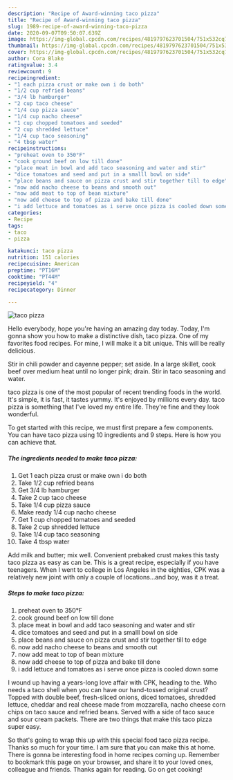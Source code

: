 ```yaml
---
description: "Recipe of Award-winning taco pizza"
title: "Recipe of Award-winning taco pizza"
slug: 1989-recipe-of-award-winning-taco-pizza
date: 2020-09-07T09:50:07.639Z
image: https://img-global.cpcdn.com/recipes/4819797623701504/751x532cq70/taco-pizza-recipe-main-photo.jpg
thumbnail: https://img-global.cpcdn.com/recipes/4819797623701504/751x532cq70/taco-pizza-recipe-main-photo.jpg
cover: https://img-global.cpcdn.com/recipes/4819797623701504/751x532cq70/taco-pizza-recipe-main-photo.jpg
author: Cora Blake
ratingvalue: 3.4
reviewcount: 9
recipeingredient:
- "1 each pizza crust or make own i do both"
- "1/2 cup refried beans"
- "3/4 lb hamburger"
- "2 cup taco cheese"
- "1/4 cup pizza sauce"
- "1/4 cup nacho cheese"
- "1 cup chopped tomatoes and seeded"
- "2 cup shredded lettuce"
- "1/4 cup taco seasoning"
- "4 tbsp water"
recipeinstructions:
- "preheat oven to 350°F"
- "cook ground beef on low till done"
- "place meat in bowl and add taco seasoning and water and stir"
- "dice tomatoes and seed and put in a smalll bowl on side"
- "place beans and sauce on pizza crust and stir together till to edge"
- "now add nacho cheese to beans and smooth out"
- "now add meat to top of bean mixture"
- "now add cheese to top of pizza and bake till done"
- "i add lettuce and tomatoes as i serve once pizza is cooled down some"
categories:
- Recipe
tags:
- taco
- pizza

katakunci: taco pizza 
nutrition: 151 calories
recipecuisine: American
preptime: "PT16M"
cooktime: "PT44M"
recipeyield: "4"
recipecategory: Dinner

---
```



![taco pizza](https://img-global.cpcdn.com/recipes/4819797623701504/751x532cq70/taco-pizza-recipe-main-photo.jpg)

Hello everybody, hope you're having an amazing day today. Today, I'm gonna show you how to make a distinctive dish, taco pizza. One of my favorites food recipes. For mine, I will make it a bit unique. This will be really delicious.

Stir in chili powder and cayenne pepper; set aside. In a large skillet, cook beef over medium heat until no longer pink; drain. Stir in taco seasoning and water.

taco pizza is one of the most popular of recent trending foods in the world. It's simple, it is fast, it tastes yummy. It's enjoyed by millions every day. taco pizza is something that I've loved my entire life. They're fine and they look wonderful.


To get started with this recipe, we must first prepare a few components. You can have taco pizza using 10 ingredients and 9 steps. Here is how you can achieve that.

<!--inarticleads1-->

##### The ingredients needed to make taco pizza:

1. Get 1 each pizza crust or make own i do both
1. Take 1/2 cup refried beans
1. Get 3/4 lb hamburger
1. Take 2 cup taco cheese
1. Take 1/4 cup pizza sauce
1. Make ready 1/4 cup nacho cheese
1. Get 1 cup chopped tomatoes and seeded
1. Take 2 cup shredded lettuce
1. Take 1/4 cup taco seasoning
1. Take 4 tbsp water


Add milk and butter; mix well. Convenient prebaked crust makes this tasty taco pizza as easy as can be. This is a great recipe, especially if you have teenagers. When I went to college in Los Angeles in the eighties, CPK was a relatively new joint with only a couple of locations…and boy, was it a treat. 

<!--inarticleads2-->

##### Steps to make taco pizza:

1. preheat oven to 350°F
1. cook ground beef on low till done
1. place meat in bowl and add taco seasoning and water and stir
1. dice tomatoes and seed and put in a smalll bowl on side
1. place beans and sauce on pizza crust and stir together till to edge
1. now add nacho cheese to beans and smooth out
1. now add meat to top of bean mixture
1. now add cheese to top of pizza and bake till done
1. i add lettuce and tomatoes as i serve once pizza is cooled down some


I wound up having a years-long love affair with CPK, heading to the. Who needs a taco shell when you can have our hand-tossed original crust? Topped with double beef, fresh-sliced onions, diced tomatoes, shredded lettuce, cheddar and real cheese made from mozzarella, nacho cheese corn chips on taco sauce and refried beans. Served with a side of taco sauce and sour cream packets. There are two things that make this taco pizza super easy. 

So that's going to wrap this up with this special food taco pizza recipe. Thanks so much for your time. I am sure that you can make this at home. There is gonna be interesting food in home recipes coming up. Remember to bookmark this page on your browser, and share it to your loved ones, colleague and friends. Thanks again for reading. Go on get cooking!
